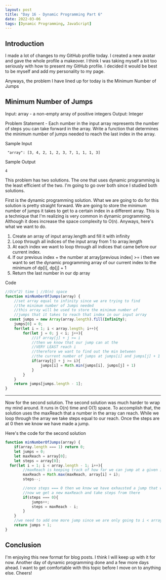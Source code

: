```yaml
---
layout: post
title: "Day 16 - Dynamic Programming Part 6"
date: 2022-03-06
tags: [Dynamic Programming, JavaScript]
---
```


## Introduction
I made a lot of changes to my GitHub profile today. I created a new avatar and gave the whole profile a makeover. I think I was taking myself a bit too seriously with how to present my GitHub profile. I decided it would be best to be myself and add my personality to my page.

Anyways, the problem I have lined up for today is the Minimum Number of Jumps

## Minimum Number of Jumps
Input: array - a non-empty array of positive integers
Output: Integer

Problem Statement - Each number in the input array represents the number of steps you can take forward in the array. Write a function that determines the minimum number of jumps needed to reach the last index in the array.

Sample Input
```
 "array": [3, 4, 2, 1, 2, 3, 7, 1, 1, 1, 3]
 ```

 Sample Output
 ```
4
 ```

 This problem has two solutions. The one that uses dynamic programming is the least efficient of the two. I'm going to go over both since I studied both solutions.

 First is the dynamic programming solution. What we are going to do for this solution is pretty straight forward. We are going to store the minimum number of jumps it takes to get to a certain index in a different array. This is a technique that I'm realizing is very common in dynamic programming. Although it does increase the space complexity to O(n). Anyways, here's what we want to do.

 1. Create an array of input array.length and fill it with infinity
 2. Loop through all indices of the input array from 1 to array.length
 3. At each index we want to loop through all indices that came before our current index. 
 4. If our previous index + the number at array[previous index] >= i then we want to set the dynamic programming array of our current index to the minimum of dp[i], dp[j] + 1
 5. Return the last number in our dp array

Code
```js
//O(n^2) time | //O(n) space
function minNumberOfJumps(array) {
    //set array equal to infinity since we are trying to find
    //the minimum number of Jumps needed
    //this array will be used to store the minimum number of
    //jumps that it takes to reach that index in our input array
  const jumps = new Array(array.length).fill(Infinity);
    jumps[0] = 0;
    for(let i = 1; i < array.length; i++){
        for(let j = 0; j < i; j++){
            //if array[j] + j >= i
            //then we know that our jump can at the
            //VERY LEAST reach i
            //therefore we want to find out the min between
            //the current number of jumps at jumps[i] and jumps[j] + 1
            if(array[j] + j >= i){
                jumps[i] = Math.min(jumps[i], jumps[j] + 1)
            }
        }
    }
    return jumps[jumps.length - 1];
}
```
---

Now for the second solution. The second solution was much harder to wrap my mind around. It runs in O(n) time and O(1) space. To accomplish that, the solution uses the maxReach that a number in the array can reach. While we loop through the array we take steps equal to our reach. Once the steps are at 0 then we know we have made a jump.

Here's the code for the second solution
```js
function minNumberOfJumps(array) {
    if(array.length === 1) return 0;
    let jumps = 0;
    let maxReach = array[0];
    let steps = array[0];
  for(let i = 1; i < array.length - 1; i++){
        //maxReach is keeping track of how far we can jump at a given index
        maxReach = Math.max(maxReach, array[i] + i);
        steps--;

        //once steps === 0 then we know we have exhausted a jump that we have came across.
        //now we get a new maxReach and take steps from there
        if(steps === 0){
            jumps++;
            steps = maxReach - i;
        }
    }
    //we need to add one more jump since we are only going to i < array.length - 1
    return jumps + 1;
}

```

## Conclusion
I'm enjoying this new format for blog posts. I think I will keep up with it for now. Another day of dynamic programming done and a few more days ahead. I want to get comfortable with this topic before I move on to anything else. Cheers!